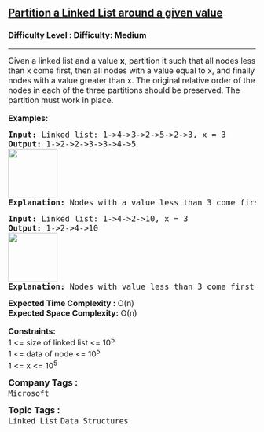 <h2><a href="https://www.geeksforgeeks.org/problems/partition-a-linked-list-around-a-given-value/1?page=5&category=Linked%20List&sortBy=submissions">Partition a Linked List around a given value</a></h2><h3>Difficulty Level : Difficulty: Medium</h3><hr><div class="problems_problem_content__Xm_eO"><div><span style="font-size: 12pt;">Given a linked list and a value <strong>x</strong>, partition it such that all nodes less than x come first, then all nodes with a value equal to x, and finally nodes with a value greater than x. The original relative order of the nodes in each of the three partitions should be preserved. The partition must work in place.</span></div>
<div>&nbsp;</div>
<div><span style="font-size: 12pt;"><strong>Examples:</strong></span></div>
<pre><span style="font-size: 12pt;"><strong>Input: </strong>Linked list:<strong> </strong>1-&gt;4-&gt;3-&gt;2-&gt;5-&gt;2-&gt;3, x = 3
<strong>Output: </strong>1-&gt;2-&gt;2-&gt;3-&gt;3-&gt;4-&gt;5<br><img src="https://media.geeksforgeeks.org/img-practice/prod/addEditProblem/706230/Web/Other/blobid0_1722448150.png" height="100"><br><strong>Explanation: </strong>Nodes with a value less than 3 come first, then equal to 3 and then greater than 3.
</span></pre>
<pre><span style="font-size: 12pt;"><strong>Input: </strong>Linked list: 1-&gt;4-&gt;2-&gt;10, x = 3
<strong>Output: </strong>1-&gt;2-&gt;4-&gt;10<br><img src="https://media.geeksforgeeks.org/img-practice/prod/addEditProblem/706230/Web/Other/blobid1_1722448159.png" height="100"><br><strong>Explanation: </strong>Nodes with value less than 3 come first, then equal to 3 and then greater than 3.</span></pre>
<div><span style="font-size: 12pt;"><strong>Expected Time Complexity :</strong> O(n)</span></div>
<div><span style="font-size: 12pt;"><strong>Expected Space C</strong><strong style="font-family: -apple-system, BlinkMacSystemFont, 'Segoe UI', Roboto, Oxygen, Ubuntu, Cantarell, 'Open Sans', 'Helvetica Neue', sans-serif;">omplexity</strong><strong style="font-family: -apple-system, BlinkMacSystemFont, 'Segoe UI', Roboto, Oxygen, Ubuntu, Cantarell, 'Open Sans', 'Helvetica Neue', sans-serif;">:</strong><span style="font-family: -apple-system, BlinkMacSystemFont, 'Segoe UI', Roboto, Oxygen, Ubuntu, Cantarell, 'Open Sans', 'Helvetica Neue', sans-serif;"> O(n)</span></span></div>
<div>&nbsp;</div>
<div><span style="font-size: 12pt;"><strong>Constraints:</strong></span></div>
<div><span style="font-size: 12pt;">1 &lt;= size of linked list &lt;= 10<sup>5</sup></span></div>
<div><span style="font-size: 12pt;">1 &lt;= data of node &lt;= 10<sup>5</sup></span></div>
<div><span style="font-size: 12pt;">1 &lt;= x &lt;= 10<sup>5</sup></span></div></div><p><span style=font-size:18px><strong>Company Tags : </strong><br><code>Microsoft</code>&nbsp;<br><p><span style=font-size:18px><strong>Topic Tags : </strong><br><code>Linked List</code>&nbsp;<code>Data Structures</code>&nbsp;